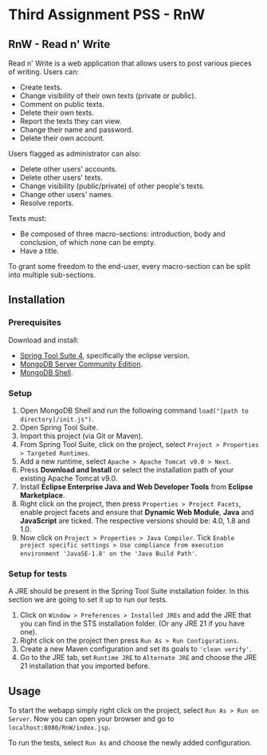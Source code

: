 # Third Assignment PSS - RnW

## RnW - Read n' Write
Read n' Write is a web application that allows users to post various pieces of writing.
Users can:
- Create texts.
- Change visibility of their own texts (private or public).
- Comment on public texts.
- Delete their own texts.
- Report the texts they can view.
- Change their name and password.
- Delete their own account.

Users flagged as administrator can also:
- Delete other users' accounts.
- Delete other users' texts.
- Change visibility (public/private) of other people's texts.
- Change other users' names.
- Resolve reports.

Texts must:
- Be composed of three macro-sections: introduction, body and conclusion, of which none can be empty.
- Have a title.

To grant some freedom to the end-user, every macro-section can be split into multiple sub-sections.

## Installation
### Prerequisites
Download and install:
- [Spring Tool Suite 4](https://spring.io/tools), specifically the eclipse version.
- [MongoDB Server Community Edition](https://www.mongodb.com/try/download/community).
- [MongoDB Shell](https://www.mongodb.com/try/download/shell).

### Setup
1. Open MongoDB Shell and run the following command `load("[path to directory]/init.js")`.
2. Open Spring Tool Suite.
3. Import this project (via Git or Maven).
4. From Spring Tool Suite, click on the project, select `Project > Properties > Targeted Runtimes`.
5. Add a new runtime, select `Apache > Apache Tomcat v9.0 > Next`.
6. Press **Download and Install** or select the installation path of your existing Apache Tomcat v9.0.
7. Install **Eclipse Enterprise Java and Web Developer Tools** from **Eclipse Marketplace**.
8. Right click on the project, then press `Properties > Project Facets`, enable project facets and ensure that **Dynamic Web Module**, **Java** and **JavaScript** are ticked. The respective versions should be: 4.0, 1.8 and 1.0.
9. Now click on `Project > Properties > Java Compiler`. Tick `Enable project specific settings > Use compliance from execution environment 'JavaSE-1.8' on the 'Java Build Path'`.

### Setup for tests
A JRE should be present in the Spring Tool Suite installation folder. In this section we are going to set it up to run our tests.
1. Click on `Window > Preferences > Installed JREs` and add the JRE that you can find in the STS installation folder. (Or any JRE 21 if you have one).
2. Right click on the project then press `Run As > Run Configurations`.
3. Create a new Maven configuration and set its goals to `'clean verify'`.
4. Go to the JRE tab, set `Runtime JRE` to `Alternate JRE` and choose the JRE 21 installation that you imported before.


## Usage

To start the webapp simply right click on the project, select `Run As > Run on Server`. Now you can open your browser and go to `localhost:8080/RnW/index.jsp`.

To run the tests, select `Run As` and choose the newly added configuration.
